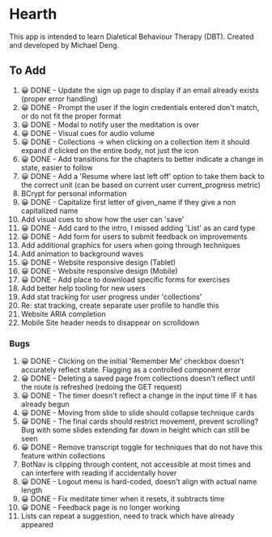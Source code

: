 # Hearth
This app is intended to learn Dialetical Behaviour Therapy (DBT). Created and developed by Michael Deng. 

## To Add
1. 😀 DONE - Update the sign up page to display if an email already exists (proper error handling)
2. 😀 DONE - Prompt the user if the login credentials entered don't match, or do not fit the proper format
3. 😀 DONE - Modal to notify user the meditation is over
4. 😀 DONE - Visual cues for audio volume
5. 😀 DONE - Collections -> when clicking on a collection item it should expand if clicked on the entire body, not just the icon
6. 😀 DONE - Add transitions for the chapters to better indicate a change in state, easier to follow
7. 😀 DONE - Add a 'Resume where last left off' option to take them back to the correct unit (can be based on current user current_progress metric)
8. BCrypt for personal information
9. 😀 DONE - Capitalize first letter of given_name if they give a non capitalized name
10. Add visual cues to show how the user can 'save'
11. 😀 DONE - Add card to the intro, I missed adding 'List' as an card type
12. 😀 DONE - Add form for users to submit feedback on improvements
13. Add additional graphics for users when going through techniques
14. Add animation to background waves
15. 😀 DONE - Website responsive design (Tablet)
16. 😀 DONE - Website responsive design (Mobile)
17. 😀 DONE - Add place to download specific forms for exercises
18. Add better help tooling for new users
19. Add stat tracking for user progress under 'collections'
20. Re: stat tracking, create separate user profile to handle this
21. Website ARIA completion
22. Mobile Site header needs to disappear on scrolldown


### Bugs
1. 😀 DONE - Clicking on the initial 'Remember Me' checkbox doesn't accurately reflect state. Flagging as a controlled component error
2. 😀 DONE - Deleting a saved page from collections doesn't reflect until the route is refreshed (redoing the GET request)
3. 😀 DONE - The timer doesn't reflect a change in the input time IF it has already begun
4. 😀 DONE - Moving from slide to slide should collapse technique cards
5. 😀 DONE - The final cards should restrict movement, prevent scrolling? Bug with some slides extending far down in height which can still be seen
6. 😀 DONE - Remove transcript toggle for techniques that do not have this feature within collections
7. BotNav is clipping through content, not accessible at most times and can interfere with reading if accidentally hover
8. 😀 DONE - Logout menu is hard-coded, doesn't align with actual name length
9. 😀 DONE - Fix meditate timer when it resets, it subtracts time
10. 😀 DONE - Feedback page is no longer working
11. Lists can repeat a suggestion, need to track which have already appeared

<!-- 
  //austin bray
  //margaret (Aundreya's wife)
  //justin hugh //also recommended the bot nav be more accessible
  //james suresh -->


  <!-- to add: 
  'Continue Journey' CTA
  Create new settings/cogwheel option that contains anchor links as well as toggle options -->